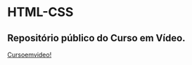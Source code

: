 # HTML-CSS
## Repositório público do Curso em Vídeo.

[Cursoemvideo!](https://i.ytimg.com/vi/P8LxrpNQrTU/maxresdefault.jpg)
